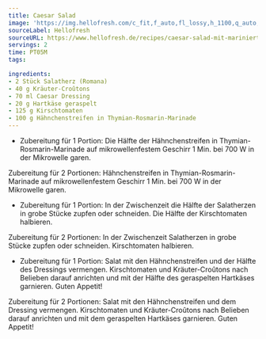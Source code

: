 ```yaml
---
title: Caesar Salad
image: 'https://img.hellofresh.com/c_fit,f_auto,fl_lossy,h_1100,q_auto,w_2600/hellofresh_s3/image/caesar-salad-mit-marinierten-hahnchenstreifen-309f5402.jpg'
sourceLabel: Hellofresh
sourceURL: https://www.hellofresh.de/recipes/caesar-salad-mit-marinierten-hahnchenstreifen-623848aaa6c4da6d03705f43
servings: 2
time: PT05M
tags:

ingredients:
- 2 Stück Salatherz (Romana)
- 40 g Kräuter-Croûtons
- 70 ml Caesar Dressing
- 20 g Hartkäse geraspelt
- 125 g Kirschtomaten
- 100 g Hähnchenstreifen in Thymian-Rosmarin-Marinade
---
```


- Zubereitung für 1 Portion: 
Die Hälfte der Hähnchenstreifen in Thymian-Rosmarin-Marinade auf mikrowellenfestem Geschirr 1 Min. bei 700 W in der Mikrowelle garen.  

Zubereitung für 2 Portionen: 
Hähnchenstreifen in Thymian-Rosmarin-Marinade auf mikrowellenfestem Geschirr 1 Min. bei 700 W in der Mikrowelle garen.
- Zubereitung für 1 Portion: 
In der Zwischenzeit die Hälfte der Salatherzen in grobe Stücke zupfen oder schneiden. Die Hälfte der Kirschtomaten halbieren.   

Zubereitung für 2 Portionen: 
﻿In der Zwischenzeit Salatherzen in grobe Stücke zupfen oder schneiden. Kirschtomaten halbieren.
- Zubereitung für 1 Portion: 
Salat mit den Hähnchenstreifen und der Hälfte des Dressings vermengen. Kirschtomaten und Kräuter-Croûtons nach Belieben darauf anrichten und mit der Hälfte des geraspelten Hartkäses garnieren. Guten Appetit!  

Zubereitung für 2 Portionen: 
Salat mit den Hähnchenstreifen und dem Dressing vermengen. Kirschtomaten und Kräuter-Croûtons nach Belieben darauf anrichten und mit dem geraspelten Hartkäses garnieren. Guten Appetit!
